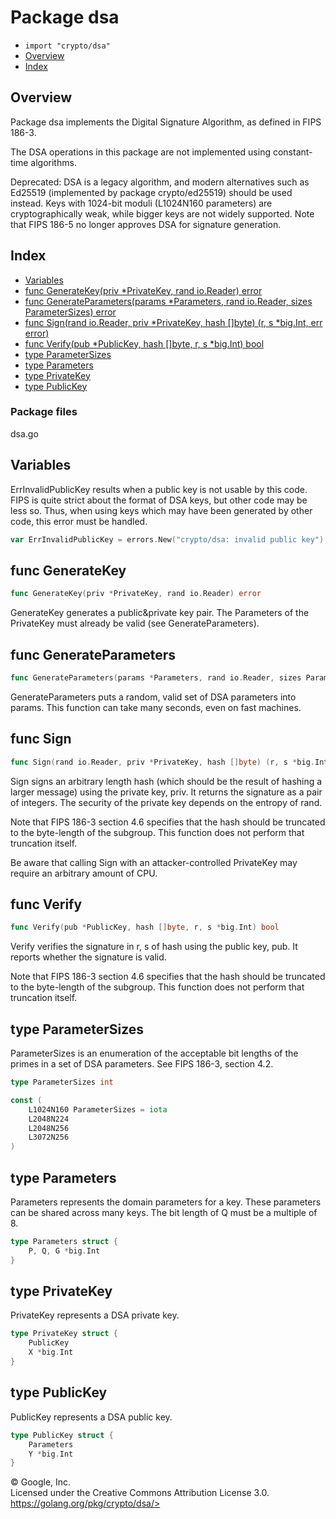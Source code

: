 Package dsa
===========

-   `import "crypto/dsa"`
-   [Overview](#pkg-overview)
-   [Index](#pkg-index)

Overview 
--------

Package dsa implements the Digital Signature Algorithm, as defined in
FIPS 186-3.

The DSA operations in this package are not implemented using
constant-time algorithms.

Deprecated: DSA is a legacy algorithm, and modern alternatives such as
Ed25519 (implemented by package crypto/ed25519) should be used instead.
Keys with 1024-bit moduli (L1024N160 parameters) are cryptographically
weak, while bigger keys are not widely supported. Note that FIPS 186-5
no longer approves DSA for signature generation.

Index 
-----

-   [Variables](#pkg-variables)
-   [func GenerateKey(priv \*PrivateKey, rand io.Reader)
    error](#GenerateKey)
-   [func GenerateParameters(params \*Parameters, rand io.Reader, sizes
    ParameterSizes) error](#GenerateParameters)
-   [func Sign(rand io.Reader, priv \*PrivateKey, hash \[\]byte) (r, s
    \*big.Int, err error)](#Sign)
-   [func Verify(pub \*PublicKey, hash \[\]byte, r, s \*big.Int)
    bool](#Verify)
-   [type ParameterSizes](#ParameterSizes)
-   [type Parameters](#Parameters)
-   [type PrivateKey](#PrivateKey)
-   [type PublicKey](#PublicKey)

### Package files

dsa.go

Variables 
---------

ErrInvalidPublicKey results when a public key is not usable by this
code. FIPS is quite strict about the format of DSA keys, but other code
may be less so. Thus, when using keys which may have been generated by
other code, this error must be handled.

```go
var ErrInvalidPublicKey = errors.New("crypto/dsa: invalid public key")
```

func GenerateKey 
----------------

```go
func GenerateKey(priv *PrivateKey, rand io.Reader) error
```

GenerateKey generates a public&private key pair. The Parameters of the
PrivateKey must already be valid (see GenerateParameters).

func GenerateParameters 
-----------------------

```go
func GenerateParameters(params *Parameters, rand io.Reader, sizes ParameterSizes) error
```

GenerateParameters puts a random, valid set of DSA parameters into
params. This function can take many seconds, even on fast machines.

func Sign 
---------

```go
func Sign(rand io.Reader, priv *PrivateKey, hash []byte) (r, s *big.Int, err error)
```

Sign signs an arbitrary length hash (which should be the result of
hashing a larger message) using the private key, priv. It returns the
signature as a pair of integers. The security of the private key depends
on the entropy of rand.

Note that FIPS 186-3 section 4.6 specifies that the hash should be
truncated to the byte-length of the subgroup. This function does not
perform that truncation itself.

Be aware that calling Sign with an attacker-controlled PrivateKey may
require an arbitrary amount of CPU.

func Verify 
-----------

```go
func Verify(pub *PublicKey, hash []byte, r, s *big.Int) bool
```

Verify verifies the signature in r, s of hash using the public key, pub.
It reports whether the signature is valid.

Note that FIPS 186-3 section 4.6 specifies that the hash should be
truncated to the byte-length of the subgroup. This function does not
perform that truncation itself.

type ParameterSizes 
-------------------

ParameterSizes is an enumeration of the acceptable bit lengths of the
primes in a set of DSA parameters. See FIPS 186-3, section 4.2.

```go
type ParameterSizes int
```

```go
const (
    L1024N160 ParameterSizes = iota
    L2048N224
    L2048N256
    L3072N256
)
```

type Parameters 
---------------

Parameters represents the domain parameters for a key. These parameters
can be shared across many keys. The bit length of Q must be a multiple
of 8.

```go
type Parameters struct {
    P, Q, G *big.Int
}
```

type PrivateKey 
---------------

PrivateKey represents a DSA private key.

```go
type PrivateKey struct {
    PublicKey
    X *big.Int
}
```

type PublicKey 
--------------

PublicKey represents a DSA public key.

```go
type PublicKey struct {
    Parameters
    Y *big.Int
}
```

 
© Google, Inc.\
Licensed under the Creative Commons Attribution License 3.0.\
https://golang.org/pkg/crypto/dsa/>

